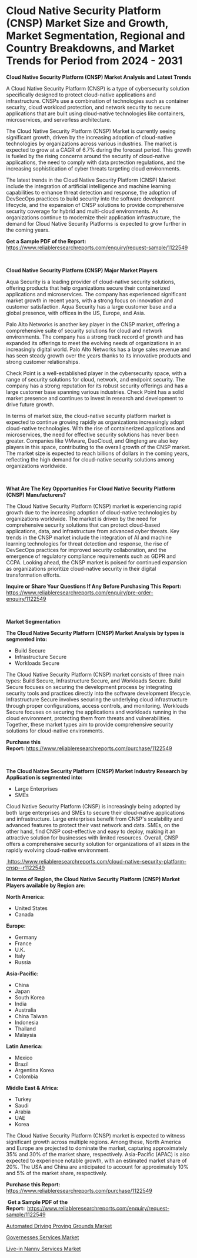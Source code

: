 <p><h1>Cloud Native Security Platform (CNSP) Market Size and Growth, Market Segmentation, Regional and Country Breakdowns, and Market Trends for Period from 2024 -  2031</h1></p><p><strong>Cloud Native Security Platform (CNSP) Market Analysis and Latest Trends</strong></p>
<p><p>A Cloud Native Security Platform (CNSP) is a type of cybersecurity solution specifically designed to protect cloud-native applications and infrastructure. CNSPs use a combination of technologies such as container security, cloud workload protection, and network security to secure applications that are built using cloud-native technologies like containers, microservices, and serverless architecture.</p><p>The Cloud Native Security Platform (CNSP) Market is currently seeing significant growth, driven by the increasing adoption of cloud-native technologies by organizations across various industries. The market is expected to grow at a CAGR of 6.7% during the forecast period. This growth is fueled by the rising concerns around the security of cloud-native applications, the need to comply with data protection regulations, and the increasing sophistication of cyber threats targeting cloud environments.</p><p>The latest trends in the Cloud Native Security Platform (CNSP) Market include the integration of artificial intelligence and machine learning capabilities to enhance threat detection and response, the adoption of DevSecOps practices to build security into the software development lifecycle, and the expansion of CNSP solutions to provide comprehensive security coverage for hybrid and multi-cloud environments. As organizations continue to modernize their application infrastructure, the demand for Cloud Native Security Platforms is expected to grow further in the coming years.</p></p>
<p><strong>Get a Sample PDF of the Report:&nbsp;</strong> <a href="https://www.reliableresearchreports.com/enquiry/request-sample/1122549">https://www.reliableresearchreports.com/enquiry/request-sample/1122549</a></p>
<p>&nbsp;</p>
<p><strong>Cloud Native Security Platform (CNSP) Major Market Players</strong></p>
<p><p>Aqua Security is a leading provider of cloud-native security solutions, offering products that help organizations secure their containerized applications and microservices. The company has experienced significant market growth in recent years, with a strong focus on innovation and customer satisfaction. Aqua Security has a large customer base and a global presence, with offices in the US, Europe, and Asia.</p><p>Palo Alto Networks is another key player in the CNSP market, offering a comprehensive suite of security solutions for cloud and network environments. The company has a strong track record of growth and has expanded its offerings to meet the evolving needs of organizations in an increasingly digital world. Palo Alto Networks has a large sales revenue and has seen steady growth over the years thanks to its innovative products and strong customer relationships.</p><p>Check Point is a well-established player in the cybersecurity space, with a range of security solutions for cloud, network, and endpoint security. The company has a strong reputation for its robust security offerings and has a large customer base spanning various industries. Check Point has a solid market presence and continues to invest in research and development to drive future growth.</p><p>In terms of market size, the cloud-native security platform market is expected to continue growing rapidly as organizations increasingly adopt cloud-native technologies. With the rise of containerized applications and microservices, the need for effective security solutions has never been greater. Companies like VMware, DaoCloud, and Qingteng are also key players in this space, contributing to the overall growth of the CNSP market. The market size is expected to reach billions of dollars in the coming years, reflecting the high demand for cloud-native security solutions among organizations worldwide.</p></p>
<p>&nbsp;</p>
<p><strong>What Are The Key Opportunities For Cloud Native Security Platform (CNSP) Manufacturers?</strong></p>
<p><p>The Cloud Native Security Platform (CNSP) market is experiencing rapid growth due to the increasing adoption of cloud-native technologies by organizations worldwide. The market is driven by the need for comprehensive security solutions that can protect cloud-based applications, data, and infrastructure from advanced cyber threats. Key trends in the CNSP market include the integration of AI and machine learning technologies for threat detection and response, the rise of DevSecOps practices for improved security collaboration, and the emergence of regulatory compliance requirements such as GDPR and CCPA. Looking ahead, the CNSP market is poised for continued expansion as organizations prioritize cloud-native security in their digital transformation efforts.</p></p>
<p><strong>Inquire or Share Your Questions If Any Before Purchasing This Report:</strong> <a href="https://www.reliableresearchreports.com/enquiry/pre-order-enquiry/1122549">https://www.reliableresearchreports.com/enquiry/pre-order-enquiry/1122549</a></p>
<p>&nbsp;</p>
<p><strong>Market Segmentation</strong></p>
<p><strong>The Cloud Native Security Platform (CNSP) Market Analysis by types is segmented into:</strong></p>
<p><ul><li>Build Secure</li><li>Infrastructure Secure</li><li>Workloads Secure</li></ul></p>
<p><p>The Cloud Native Security Platform (CNSP) market consists of three main types: Build Secure, Infrastructure Secure, and Workloads Secure. Build Secure focuses on securing the development process by integrating security tools and practices directly into the software development lifecycle. Infrastructure Secure involves securing the underlying cloud infrastructure through proper configurations, access controls, and monitoring. Workloads Secure focuses on securing the applications and workloads running in the cloud environment, protecting them from threats and vulnerabilities. Together, these market types aim to provide comprehensive security solutions for cloud-native environments.</p></p>
<p><strong>Purchase this Report:&nbsp;</strong><a href="https://www.reliableresearchreports.com/purchase/1122549">https://www.reliableresearchreports.com/purchase/1122549</a></p>
<p>&nbsp;</p>
<p><strong>The Cloud Native Security Platform (CNSP) Market Industry Research by Application is segmented into:</strong></p>
<p><ul><li>Large Enterprises</li><li>SMEs</li></ul></p>
<p><p>Cloud Native Security Platform (CNSP) is increasingly being adopted by both large enterprises and SMEs to secure their cloud-native applications and infrastructure. Large enterprises benefit from CNSP's scalability and advanced features to protect their vast network and data. SMEs, on the other hand, find CNSP cost-effective and easy to deploy, making it an attractive solution for businesses with limited resources. Overall, CNSP offers a comprehensive security solution for organizations of all sizes in the rapidly evolving cloud-native environment.</p></p>
<p><a href="https://www.reliableresearchreports.com/cloud-native-security-platform-cnsp--r1122549">&nbsp;https://www.reliableresearchreports.com/cloud-native-security-platform-cnsp--r1122549</a></p>
<p><strong>In terms of Region, the Cloud Native Security Platform (CNSP) Market Players available by Region are:</strong></p>
<p>
    <p> <strong> North America: </strong>
        <ul>
            <li>United States</li>
            <li>Canada</li>
        </ul>
        </p> 
    <p> <strong> Europe: </strong>
        <ul>
            <li>Germany</li>
            <li>France</li>
            <li>U.K.</li>
            <li>Italy</li>
            <li>Russia</li>
        </ul>
        </p> 
    <p> <strong> Asia-Pacific: </strong>
        <ul>
            <li>China</li>
            <li>Japan</li>
            <li>South Korea</li>
            <li>India</li>
            <li>Australia</li>
            <li>China Taiwan</li>
            <li>Indonesia</li>
            <li>Thailand</li>
            <li>Malaysia</li>
        </ul>
        </p> 
    <p> <strong> Latin America: </strong>
        <ul>
            <li>Mexico</li>
            <li>Brazil</li>
            <li>Argentina Korea</li>
            <li>Colombia</li>
        </ul>
        </p> 
    <p> <strong> Middle East & Africa: </strong>
        <ul>
            <li>Turkey</li>
            <li>Saudi</li>
            <li>Arabia</li>
            <li>UAE</li>
            <li>Korea</li>
        </ul>
    </p>
    </p>
<p><p>The Cloud Native Security Platform (CNSP) market is expected to witness significant growth across multiple regions. Among these, North America and Europe are projected to dominate the market, capturing approximately 35% and 30% of the market share, respectively. Asia-Pacific (APAC) is also expected to experience notable growth, with an estimated market share of 20%. The USA and China are anticipated to account for approximately 10% and 5% of the market share, respectively.</p></p>
<p><strong>Purchase this Report: </strong><a href="https://www.reliableresearchreports.com/purchase/1122549">https://www.reliableresearchreports.com/purchase/1122549</a></p>
<p>&nbsp;<strong>Get a Sample PDF of the Report:&nbsp;&nbsp;</strong><a href="https://www.reliableresearchreports.com/enquiry/request-sample/1122549">https://www.reliableresearchreports.com/enquiry/request-sample/1122549</a></p>
<p><strong></strong></p>
<p><p><a href="https://github.com/trameciabutler45/Market-Research-Report-List-1/blob/main/automated-driving-proving-grounds-market.md">Automated Driving Proving Grounds Market</a></p><p><a href="https://github.com/courtnhaw34343/Market-Research-Report-List-1/blob/main/governesses-services-market.md">Governesses Services Market</a></p><p><a href="https://github.com/avakerr6577/Market-Research-Report-List-1/blob/main/live-in-nanny-services-market.md">Live-in Nanny Services Market</a></p></p>